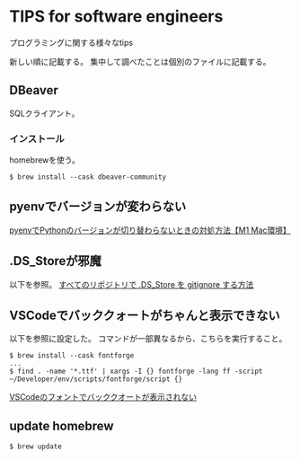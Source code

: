 # TIPS for software engineers
プログラミングに関する様々なtips

新しい順に記載する。
集中して調べたことは個別のファイルに記載する。

## DBeaver
SQLクライアント。
### インストール
homebrewを使う。
```
$ brew install --cask dbeaver-community
```

## pyenvでバージョンが変わらない
[pyenvでPythonのバージョンが切り替わらないときの対処方法【M1 Mac環境】](https://hitori-sekai.com/python/error-pyenv/)

## .DS_Storeが邪魔  
以下を参照。
[すべてのリポジトリで .DS_Store を gitignore する方法](https://zenn.dev/phi/articles/gitignore-global-ds-store)

## VSCodeでバッククォートがちゃんと表示できない
以下を参照に設定した。
コマンドが一部異なるから、こちらを実行すること。
```
$ brew install --cask fontforge
...
$ find . -name '*.ttf' | xargs -I {} fontforge -lang ff -script ~/Developer/env/scripts/fontforge/script {}
```
[VSCodeのフォントでバッククオートが表示されない](https://blog.beaglesoft.net/entry/2021/02/21/144148)

## update homebrew
`$ brew update`


